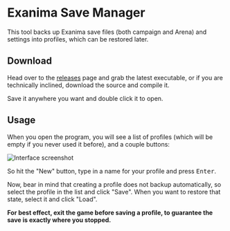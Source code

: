 # Exanima Save Manager

This tool backs up Exanima save files (both campaign and Arena)
and settings into profiles, which can be restored later.

## Download

Head over to the [releases](https://github.com/kroltan/exanima-save-manager/releases/)
page and grab the latest executable, or if you are technically
inclined, download the source and compile it.

Save it anywhere you want and double click it to open.

## Usage

When you open the program, you will see a list of profiles
(which will be empty if you never used it before), and a
couple buttons:

![Interface screenshot](http://i.imgur.com/NDcNpnb.png)

So hit the "New" button, type in a name for your profile and press <kbd>Enter</kbd>.

Now, bear in mind that creating a profile does not backup automatically,
so select the profile in the list and click "Save". When you want
to restore that state, select it and click "Load".

**For best effect, exit the game before saving a profile, to guarantee
the save is exactly where you stopped.**
